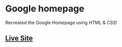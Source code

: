# Google homepage 
Recreated the Google Homepage using HTML & CSS!

## [Live Site](https://ricardonyc.github.io/google-homepage/)
